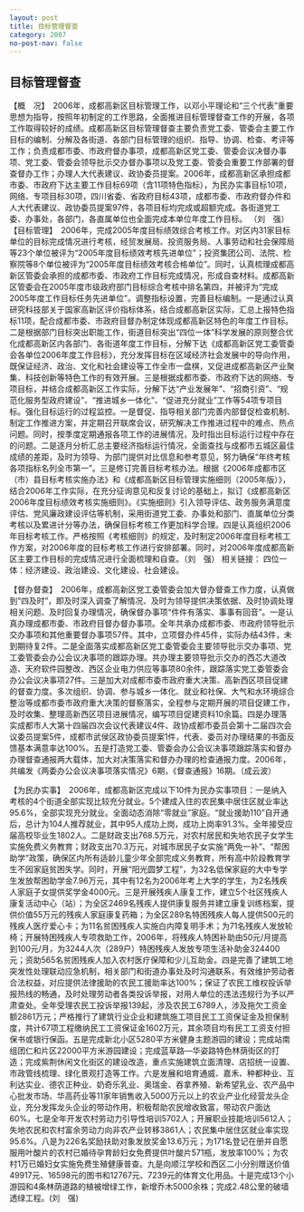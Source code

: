 ```yaml
---
layout: post
title: 目标管理督查
category: 2007
no-post-nav: false
---
```


## 目标管理督查

【概　况】　2006年，成都高新区目标管理工作，以邓小平理论和“三个代表”重要思想为指导，按照年初制定的工作思路，全面推进目标管理督查工作的开展，各项工作取得较好的成绩。成都高新区目标管理督查主要负责党工委、管委会主要工作目标的编制、分解及各街道、各部门目标管理的组织、指导、协调、检查、考评等工作；负责成都市委、市政府督办事项，成都高新区党工委、管委会议决督办事项、党工委、管委会领导批示交办督办事项以及党工委、管委会重要工作部署的督查督办工作；办理人大代表建议、政协委员提案。2006年，成都高新区承担成都市委、市政府下达主要工作目标69项（含11项特色指标），为民办实事目标10项，网络、专项目标30项，四川省委、省政府目标43项，成都市委、市政府督办件和人大代表建议、政协委员提案97件，各项目标均完成或超额完成。各街道党工委、办事处，各部门，各直属单位也全面完成本单位年度工作目标。
（刘　强）
【目标管理】　2006年，完成2005年度目标绩效综合考核工作。对区内31家目标单位的目标完成情况进行考核，经贸发展局、投资服务局、人事劳动和社会保障局等23个单位被评为“2005年度目标绩效考核先进单位”；投资集团公司、法院、检察院等8个单位被评为“2005年度目标绩效考核合格单位”。同时，认真梳理成都高新区管委会承担的成都市委、市政府工作目标完成情况，形成自查材料。成都高新区管委会在2005年度市级政府部门目标综合考核中排名第四，并被评为“完成2005年度工作目标任务先进单位”。调整指标设置，完善目标编制。一是通过认真研究科技部关于国家高新区评价指标体系，结合成都高新区实际，汇总上报特色指标11项，配合成都市委、市政府目督办制定体现成都高新区特色的年度工作目标。二是根据部门目标突出职能工作，街道目标突出“四位一体”科学发展的原则整合优化成都高新区内各部门、各街道年度工作目标，分解下达《成都高新区党工委管委会各单位2006年度工作目标》，充分发挥目标在区域经济社会发展中的导向作用，既保证经济、政治、文化和社会建设等工作全市一盘棋，又促进成都高新区产业聚集、科技创新等特色工作的有效开展。三是根据成都市委、市政府下达的网络、专项目标，并结合成都高新区工作实际，分解下达“产业发展年”、“招商引资”、“规范化服务型政府建设”、“推进城乡一体化”、“促进充分就业”工作等54项专项目标。强化目标运行的过程监控。一是督促、指导相关部门完善内部督促检查机制、制定工作推进方案，并定期召开联席会议，研究解决工作推进过程中的难点、热点问题。同时，按季度定期通报各项工作的进展情况，及时指出目标运行过程中存在的问题。二是逐月分析汇总主要经济指标运行情况，全面查找与成都市五城区最佳成绩的差距，及时为领导、为部门提供对比信息和参考意见，努力确保“年终考核各项指标名列全市第一”。三是修订完善目标考核办法。根据《2006年成都市区（市）县目标考核实施办法》和《成都高新区目标管理实施细则（2005年版）》，结合2006年工作实际，在充分征询意见和反复讨论的基础上，拟订《成都高新区2006年度目标绩效考核实施细则》。《实施细则》引入领导评估、政务服务满意度评估、党风廉政建设评估等机制，采用街道党工委、办事处和部门、直属单位分类考核以及累进计分等办法，确保目标考核工作更加科学合理。四是认真组织2006年目标考核工作。严格按照《考核细则》的规定，及时制定2006年度目标考核工作方案，对2006年度的目标考核工作进行安排部署。同时，对2006年度成都高新区主要工作目标的完成情况进行全面梳理和自查。（刘　强）
相关链接：
四位一体：经济建设、政治建设、文化建设、社会建设。

【督办督查】　2006年，成都高新区党工委管委会加大督办督查工作力度，认真做到“四及时”，即及时深入调查了解情况、及时为领导提供决策依据、及时协调处理相关问题、及时回复办理情况，确保督办事项“件件有落实、事事有回音”。一是认真办理成都市委、市政府目督办督办事项。全年共承办成都市委、市政府领导批示交办事项和其他重要督办事项57件。其中，立项督办件45件，实际办结43件，未到期待复2件。二是全面落实成都高新区党工委管委会主要领导批示交办事项、党工委管委会办公会议决事项的跟踪办理。共办理主要领导批示交办的西芯大道改造、天府软件园整改、西区企业电力供应等事项80余件，跟踪落实党工委管委会办公会议决事项27件。三是加大对成都市委市政府重大决策、高新西区项目促建的督查力度。多次组织、协调、参与城乡一体化、就业和社保、大气和水环境综合整治等成都市委市政府重大决策的督察落实，全程参与定期开展的项目促建工作，及时收集、整理高新西区项目进展情况，编写项目促建资料10余篇。四是办理落实成都市人大第十四届四次会议代表建议4件、政协成都市委员会第十二届四次会议委员提案5件，成都市武侯区政协委员提案1件，代表、委员对办理结果的书面反馈基本满意率达100%。五是打造党工委、管委会办公会议决事项跟踪落实和督办办理督查通报两大载体，加大对决策落实和督办办理的检查通报力度。2006年，共编发《两委办公会议决事项落实情况》6期，《督查通报》16期。（成云波）

【为民办实事】　2006年，成都高新区完成以下10件为民办实事项目：一是纳入考核的4个街道全部实现比较充分就业。5个建成入住的农民集中居住区就业率达95.6%，全部实现充分就业。全面动态消除“零就业”家庭。“就业援助110”自开通后，总计为104人推荐就业，其中95人成功上岗，成功上岗率91.3%。全年接受应届高校毕业生1802人。二是财政支出768.5万元，对农村居民和失地农民子女学生实施免费义务教育；财政支出70.3万元，对城市居民子女实施“两免一补”、“帮困助学”政策，确保区内所有适龄儿童少年全部完成义务教育，所有高中阶段教育学生不因家庭贫困失学。同时，开展“阳光圆梦工程”，为32名低保家庭的大中专学生发放帮困助学金7.96万元，其中有12名为2006年考上大学的学生，为2名残疾人家庭子女提供奖学金4000元。三是开展残疾人康复工作，建立5个社区残疾人康复活动中心（站）；为全区2469名残疾人提供康复服务并建立康复训练档案，提供价值55万元的残疾人家庭康复药箱；为全区289名特困残疾人每人提供500元的残疾人医疗爱心卡；为11名贫困残疾人实施白内障复明手术；为71名残疾人发放轮椅；开展特困残疾人专项救助工作，2006年，将残疾人特困补助由50元/月提高到100元/月，为3244人次（289户）特困残疾人发放专项生活补助金324400元；资助565名贫困残疾人加入农村医疗保障和少儿互助金。四是完善了建筑工地突发性处理联动应急机制，相关部门和街道办事处及时沟通联系，有效维护劳动者合法权益，对应提供法律援助的农民工援助率达100%；保证了农民工维权投诉举报热线的畅通，及时处理劳动者各类投诉举报，对用人单位的违法违规行为予以严肃查处。全年受理农民工投诉举报139起，涉及农民工6789人，涉及拖欠工资金额2861万元；严格推行了建筑行业企业和建筑施工项目民工工资保证金及担保制度，共计67项工程缴纳民工工资保证金1602万元，其余项目均有民工工资支付担保书或银行保函。五是完成新北小区5280平方米健身主题游园的建设；完成站南组团仁和片区22000平方米游园建设；完成蓝草路—华姿路特色林荫街区的打造；完成紫荆休闲文化街区的建设改造，重点实施建筑立面清理、店招统一设置、市政管线梳理、绿化景观打造等工作。六是发展和培育通威、嘉禾、种都种业、互利达实业、德农正种业、奶奇乐乳业、奥瑞金、吞拿养殖、新希望乳业、农产品中心批发市场、华高药业等11家年销售收入5000万元以上的农业产业化经营龙头企业，充分发挥龙头企业的带动作用，积极帮助农民增收致富，带动农户面达60%。七是全年开发农村劳动力引导性培训5702人；开展职业技能培训5612人；失地农民和农村富余劳动力向非农产业转移3861人；农民集中居住区就业率实现95.6%。八是为226名奖励扶助对象发放奖金13.6万元；为171名登记在册并自愿服用叶酸片的农村已婚待孕育龄妇女免费提供叶酸片571瓶，发放率100%；为农村1万已婚妇女实施免费生殖健康普查。九是向顺江学校和西区二小分别赠送价值49917元、16598元的图书和12767元、7239元的体育文化用品。十是完成13个小游园和4条林荫道路的植被增绿工作，新增乔木5000余株；完成2.48公里的破墙透绿工程。(刘　强)

